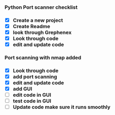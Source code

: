 <h3>Python Port scanner checklist<h3>

- [x] Create a new project
- [x] Create Readme
- [x] look through Grephenex
- [x] Look through code 
- [x] edit and update code 

<h3>Port scanning with nmap added<h3>

- [x] Look through code 
- [x] add port scanning
- [x] edit and update code 
- [x] add GUI
- [ ] edit code in GUI
- [ ] test code in GUI
- [ ] Update code make sure it runs smoothly
